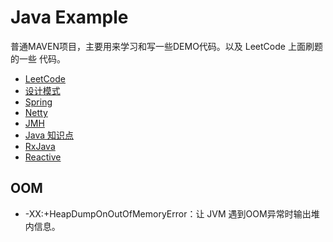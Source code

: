 # Java Example
普通MAVEN项目，主要用来学习和写一些DEMO代码。以及 LeetCode 上面刷题的一些
代码。

- [LeetCode](/src/main/java/com/example/algorithm/LeetCode)
- [设计模式](/com/example/designpattern)
- [Spring](src/main/java/com/example/spring)
- [Netty](src/main/java/com/example/netty)
- [JMH](src/main/java/com/example/jmh)
- [Java 知识点](src/main/docs/README.md)
- [RxJava](src/main/java/com/example/RxJava)
- [Reactive](src/main/java/com/example/reactive)

## OOM
- -XX:+HeapDumpOnOutOfMemoryError：让 JVM 遇到OOM异常时输出堆内信息。  